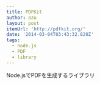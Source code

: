 ```yaml
---
title: PDFKit
author: azu
layout: post
itemUrl: 'http://pdfkit.org/'
date: '2014-03-04T03:43:32.820Z'
tags:
  - node.js
  - PDF
  - library
---
```

Node.jsでPDFを生成するライブラリ
